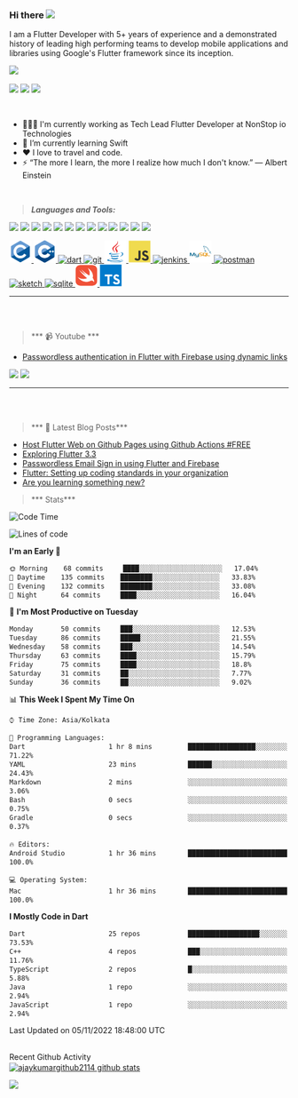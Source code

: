 ### Hi there <img src="https://media.giphy.com/media/hvRJCLFzcasrR4ia7z/giphy.gif" width="25px">

I am a Flutter Developer with 5+ years of experience and a demonstrated history of leading high performing teams to develop mobile applications and libraries using Google's Flutter framework since its inception.

![](https://komarev.com/ghpvc/?username=ajaykumargithub2114&label=PROFILE+VIEWS)


[<img src="https://img.shields.io/badge/instagram-%23E4405F.svg?&style=for-the-badge&logo=instagram&logoColor=white" />][instagram]
[<img src="https://img.shields.io/badge/twitter-%231DA1F2.svg?&style=for-the-badge&logo=twitter&logoColor=white" />][twitter]
[<img src="https://img.shields.io/badge/linkedin-%230077B5.svg?&style=for-the-badge&logo=linkedin&logoColor=white" />][linkedin]
<!-- [<img src="https://img.shields.io/badge/reddit-%23FF4500.svg?&style=for-the-badge&logo=reddit&logoColor=white" />][reddit] -->

<br/>


- 👨🏾‍💻 I'm currently working as Tech Lead Flutter Developer at NonStop io Technologies</span>
- 🌱 I’m currently learning Swift</span>
- ❤️ I love to travel and code.
- ⚡ “The more I learn, the more I realize how much I don't know.”
 ― Albert Einstein


<br />


> ***Languages and Tools:***

 
[<img src="https://img.shields.io/static/v1?message=FLUTTER&logo=flutter&labelColor=5C82DF&color=5C82DF&label=%20&style=for-the-badge" />][flutter]
[<img src="https://img.shields.io/static/v1?message=Android&logo=android&labelColor=18a096&color=18a096&label=%20&style=for-the-badge" />][android]
[<img src="https://img.shields.io/static/v1?message=IOS&logo=apple&labelColor=1DACF9&color=1DACF9&label=%20&style=for-the-badge" />][ios]
[<img src="https://img.shields.io/static/v1?message=Firebase&logo=Firebase&labelColor=F47C01&color=F47C01&label=%20&style=for-the-badge" />][firebase]
[<img src="https://img.shields.io/static/v1?message=Fastlane&logo=Fastlane&labelColor=090847&color=090847&label=%20&style=for-the-badge" />][firebase]
[<img src="https://img.shields.io/static/v1?message=Code Magic&logo=Code Magic&labelColor=FF3FCC&color=FF3FCC&label=%20&style=for-the-badge" />][code_magic]
[<img src="https://img.shields.io/static/v1?message=CICD&logo=CICD&labelColor=5F3485&color=5F3485&label=%20&style=for-the-badge" />][code_magic]
[<img src="https://img.shields.io/badge/Google%20Cloud%20-%234285F4.svg?&style=for-the-badge&logo=google-cloud&logoColor=white"/>][google cloud]
[<img src="https://img.shields.io/badge/github%20-%23121011.svg?&style=for-the-badge&logo=github&logoColor=white"/>][github]
[<img src ="https://img.shields.io/badge/MongoDB-%234ea94b.svg?&style=for-the-badge&logo=mongodb&logoColor=white"/>][mongodb]
[<img src="https://img.shields.io/badge/mysql-%2300f.svg?&style=for-the-badge&logo=mysql&logoColor=white"/>][mysql]
[<img src="https://img.shields.io/badge/material%20ui%20-%230081CB.svg?&style=for-the-badge&logo=material-ui&logoColor=white"/>][materialui]
[<img src="https://img.shields.io/badge/node.js%20-%2343853D.svg?&style=for-the-badge&logo=node.js&logoColor=white"/>][Nodejs]


<p align="left"> <a href="https://developer.android.com" target="_blank" rel="noreferrer">  <a href="https://www.cprogramming.com/" target="_blank" rel="noreferrer"> <img src="https://raw.githubusercontent.com/devicons/devicon/master/icons/c/c-original.svg" alt="c" width="40" height="40"/> </a> <a href="https://www.w3schools.com/cpp/" target="_blank" rel="noreferrer"> <img src="https://raw.githubusercontent.com/devicons/devicon/master/icons/cplusplus/cplusplus-original.svg" alt="cplusplus" width="40" height="40"/> </a> <a href="https://dart.dev" target="_blank" rel="noreferrer"> <img src="https://www.vectorlogo.zone/logos/dartlang/dartlang-icon.svg" alt="dart" width="40" height="40"/> <a href="https://git-scm.com/" target="_blank" rel="noreferrer"> <img src="https://www.vectorlogo.zone/logos/git-scm/git-scm-icon.svg" alt="git" width="40" height="40"/> </a> <a href="https://www.java.com" target="_blank" rel="noreferrer"> <img src="https://raw.githubusercontent.com/devicons/devicon/master/icons/java/java-original.svg" alt="java" width="40" height="40"/> </a> <a href="https://developer.mozilla.org/en-US/docs/Web/JavaScript" target="_blank" rel="noreferrer"> <img src="https://raw.githubusercontent.com/devicons/devicon/master/icons/javascript/javascript-original.svg" alt="javascript" width="40" height="40"/> </a> <a href="https://www.jenkins.io" target="_blank" rel="noreferrer"> <img src="https://www.vectorlogo.zone/logos/jenkins/jenkins-icon.svg" alt="jenkins" width="40" height="40"/> </a> <a href="https://www.mysql.com/" target="_blank" rel="noreferrer"> <img src="https://raw.githubusercontent.com/devicons/devicon/master/icons/mysql/mysql-original-wordmark.svg" alt="mysql" width="40" height="40"/> </a> <a href="https://postman.com" target="_blank" rel="noreferrer"> <img src="https://www.vectorlogo.zone/logos/getpostman/getpostman-icon.svg" alt="postman" width="40" height="40"/> </a> <a href="https://www.sketch.com/" target="_blank" rel="noreferrer"> <img src="https://www.vectorlogo.zone/logos/sketchapp/sketchapp-icon.svg" alt="sketch" width="40" height="40"/> </a> <a href="https://www.sqlite.org/" target="_blank" rel="noreferrer"> <img src="https://www.vectorlogo.zone/logos/sqlite/sqlite-icon.svg" alt="sqlite" width="40" height="40"/> </a> <a href="https://developer.apple.com/swift/" target="_blank" rel="noreferrer"> <img src="https://raw.githubusercontent.com/devicons/devicon/master/icons/swift/swift-original.svg" alt="swift" width="40" height="40"/> </a> <a href="https://www.typescriptlang.org/" target="_blank" rel="noreferrer"> <img src="https://raw.githubusercontent.com/devicons/devicon/master/icons/typescript/typescript-original.svg" alt="typescript" width="40" height="40"/> </a> </p>




-----------

<br />
<br />

> *** 📹 Youtube ***


- [Passwordless authentication in Flutter with Firebase using dynamic links](https://www.youtube.com/watch?v=JHTSgFl8VH0)

[<img src="https://img.shields.io/youtube/channel/subscribers/UCyV2fy32RyPgOco83tMkR-g?style=social" />][youtube]
[<img src="https://img.shields.io/youtube/channel/views/UCyV2fy32RyPgOco83tMkR-g?style=social" />][youtube]


-----------

<br />
<br />

> *** 📕 Latest Blog Posts***

<!-- BLOG-POST-LIST:START -->
- [Host Flutter Web on Github Pages using Github Actions #FREE](https://blog.nonstopio.com/host-flutter-web-on-github-pages-using-github-actions-free-168585ec2981?source=rss-809bf38703df------2)
- [Exploring Flutter 3.3](https://blog.nonstopio.com/exploring-the-new-flutter-3-3-4d9e0fd062ff?source=rss-809bf38703df------2)
- [Passwordless Email Sign in using Flutter and Firebase](https://blog.nonstopio.com/passwordless-email-sign-in-using-flutter-and-firebase-36f159c9d1aa?source=rss-809bf38703df------2)
- [Flutter: Setting up coding standards in your organization](https://blog.nonstopio.com/flutter-fabricating-coding-standards-in-your-organization-f209a4a5a84e?source=rss-809bf38703df------2)
- [Are you learning something new?](https://blog.nonstopio.com/are-you-learning-something-new-e2729d63acbd?source=rss-809bf38703df------2)
<!-- BLOG-POST-LIST:END -->


> *** Stats***

<!--START_SECTION:waka-->
![Code Time](http://img.shields.io/badge/Code%20Time-138%20hrs%2041%20mins-blue)

![Lines of code](https://img.shields.io/badge/From%20Hello%20World%20I%27ve%20Written-264%20Thousand%20lines%20of%20code-blue)

**I'm an Early 🐤** 

```text
🌞 Morning    68 commits     ████░░░░░░░░░░░░░░░░░░░░░   17.04% 
🌆 Daytime    135 commits    ████████░░░░░░░░░░░░░░░░░   33.83% 
🌃 Evening    132 commits    ████████░░░░░░░░░░░░░░░░░   33.08% 
🌙 Night      64 commits     ████░░░░░░░░░░░░░░░░░░░░░   16.04%

```
📅 **I'm Most Productive on Tuesday** 

```text
Monday       50 commits     ███░░░░░░░░░░░░░░░░░░░░░░   12.53% 
Tuesday      86 commits     █████░░░░░░░░░░░░░░░░░░░░   21.55% 
Wednesday    58 commits     ███░░░░░░░░░░░░░░░░░░░░░░   14.54% 
Thursday     63 commits     ████░░░░░░░░░░░░░░░░░░░░░   15.79% 
Friday       75 commits     ████░░░░░░░░░░░░░░░░░░░░░   18.8% 
Saturday     31 commits     ██░░░░░░░░░░░░░░░░░░░░░░░   7.77% 
Sunday       36 commits     ██░░░░░░░░░░░░░░░░░░░░░░░   9.02%

```


📊 **This Week I Spent My Time On** 

```text
⌚︎ Time Zone: Asia/Kolkata

💬 Programming Languages: 
Dart                     1 hr 8 mins         █████████████████░░░░░░░░   71.22% 
YAML                     23 mins             ██████░░░░░░░░░░░░░░░░░░░   24.43% 
Markdown                 2 mins              ░░░░░░░░░░░░░░░░░░░░░░░░░   3.06% 
Bash                     0 secs              ░░░░░░░░░░░░░░░░░░░░░░░░░   0.75% 
Gradle                   0 secs              ░░░░░░░░░░░░░░░░░░░░░░░░░   0.37%

🔥 Editors: 
Android Studio           1 hr 36 mins        █████████████████████████   100.0%

💻 Operating System: 
Mac                      1 hr 36 mins        █████████████████████████   100.0%

```

**I Mostly Code in Dart** 

```text
Dart                     25 repos            ██████████████████░░░░░░░   73.53% 
C++                      4 repos             ███░░░░░░░░░░░░░░░░░░░░░░   11.76% 
TypeScript               2 repos             █░░░░░░░░░░░░░░░░░░░░░░░░   5.88% 
Java                     1 repo              ░░░░░░░░░░░░░░░░░░░░░░░░░   2.94% 
JavaScript               1 repo              ░░░░░░░░░░░░░░░░░░░░░░░░░   2.94%

```



 Last Updated on 05/11/2022 18:48:00 UTC
<!--END_SECTION:waka-->

<br />


 
  <summary>Recent Github Activity</summary>
<a href="https://github.com/ajaykumargithub2114">
  <img align="center" src="https://github-readme-stats.vercel.app/api?username=ajaykumargithub2114&show_icons=true&line_height=27&count_private=true&title_color=ffffff&text_color=c9cacc&icon_color=2bbc8a&bg_color=1d1f21&theme=radical&hide_title=true" alt="ajaykumargithub2114 github stats" />
</a>
 




[instagram]: https://www.instagram.com/projectaj14
[linkedin]: https://www.linkedin.com/in/ajay-kumar-586b7a22a
[twitter]: https://twitter.com/AjayK_14
[Nodejs]: https://nodejs.org/en/
[aws]: https://aws.amazon.com/
[kubernetes]: https://kubernetes.io/
[docker]: https://www.docker.com/
[vscode]: https://code.visualstudio.com/
[github]: https://github.com/
[graphql]: https://graphql.org/
[react]: https://reactjs.org/
[mysql]: https://www.mysql.com/
[postgres]: https://www.postgresql.org/
[mongodb]: https://www.mongodb.com/
[python]: https://www.python.org/
[javascript]: https://developer.mozilla.org/en-US/docs/Web/JavaScript
[dart]: https://dart.dev/
[fastapi]: https://fastapi.tiangolo.com/
[flutter]: https://flutter.dev
[materialui]: https://material-ui.com/
[express]: http://expressjs.com/
[google cloud]: https://cloud.google.com/
[firebase]: https://firebase.google.com/
[code_magic]: https://codemagic.io/start/
[android]: https://android.com/
[ios]: https://developer.apple.com/
[youtube]: https://www.youtube.com/channel/UCyV2fy32RyPgOco83tMkR-g

![](https://hit.yhype.me/github/profile?user_id=35396392)
